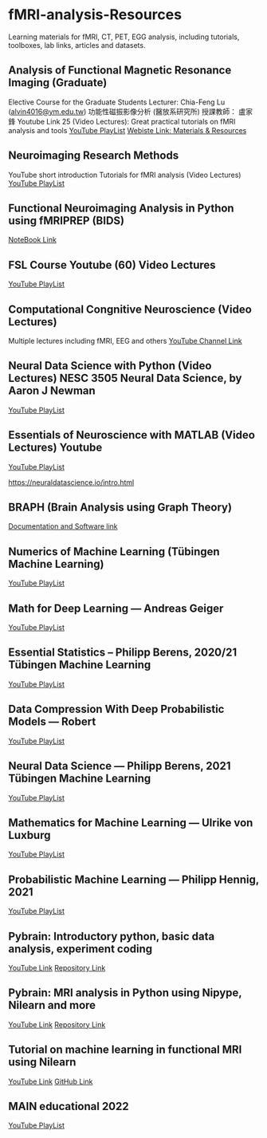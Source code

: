 # fMRI-analysis-Resources
Learning materials for fMRI, CT, PET, EGG analysis, including tutorials, toolboxes, lab links, articles and datasets.

## Analysis of Functional Magnetic Resonance Imaging (Graduate)
 Elective Course for the Graduate Students
Lecturer: Chia-Feng Lu (alvin4016@ym.edu.tw)
功能性磁振影像分析 (醫放系研究所)
授課教師： 盧家鋒
Youtube Link 25 (Video Lectures): Great practical tutorials on fMRI analysis and tools
[YouTube PlayList](https://www.youtube.com/playlist?list=PLx_IWc-RN82uKTWzgho2ARVGan8TNlb9d)
[Webiste Link: Materials & Resources](http://cflu.lab.nycu.edu.tw/CFLu_course_fMRIana.html)

## Neuroimaging Research Methods
YouTube short introduction Tutorials for fMRI analysis (Video Lectures)
[YouTube PlayList](https://www.youtube.com/@neuroimagingresearchmethods/playlists)

## Functional Neuroimaging Analysis in Python using fMRIPREP (BIDS)
[NoteBook Link](https://carpentries-incubator.github.io/SDC-BIDS-fMRI/aio/index.html)

## FSL Course Youtube (60) Video Lectures
[YouTube PlayList](https://www.youtube.com/playlist?list=PLvgasosJnUVl_bt8VbERUyCLU93OG31h_)

## Computational Congnitive Neuroscience (Video Lectures) 
Multiple lectures including fMRI, EEG and others
[YouTube Channel Link](https://www.youtube.com/@DirkOstwald)

## Neural Data Science with Python (Video Lectures) NESC 3505 Neural Data Science, by Aaron J Newman
[YouTube PlayList](https://www.youtube.com/playlist?list=PLtfEWMIgWS22MMZjPIzBRE2cHhMcvEKwp)

## Essentials of Neuroscience with MATLAB (Video Lectures) Youtube
[YouTube PlayList](https://www.youtube.com/playlist?list=PLn0OLiymPak1b2aYULx6hDVU7wSGEUJqw)

https://neuraldatascience.io/intro.html

## BRAPH (Brain Analysis using Graph Theory)
[Documentation and Software link](http://braph.org/software/)

## Numerics of Machine Learning (Tübingen Machine Learning)
[YouTube PlayList](https://www.youtube.com/playlist?list=PL05umP7R6ij2lwDdj7IkuHoP9vHlEcH0s)

## Math for Deep Learning — Andreas Geiger
[YouTube PlayList](https://www.youtube.com/playlist?list=PL05umP7R6ij0bo4UtMdzEJ6TiLOqj4ZCm)

## Essential Statistics – Philipp Berens, 2020/21 Tübingen Machine Learning
[YouTube PlayList](https://www.youtube.com/playlist?list=PL05umP7R6ij0Gw5SLIrOA1dMYScCx4oXT)

## Data Compression With Deep Probabilistic Models — Robert
[YouTube PlayList](https://www.youtube.com/playlist?list=PL05umP7R6ij0Mp1dW2HuXlb-UQIYnv8xK)

## Neural Data Science — Philipp Berens, 2021 Tübingen Machine Learning
[YouTube PlayList](https://www.youtube.com/playlist?list=PL05umP7R6ij3SxudmSWFL_zGh0BMrRdrx)

## Mathematics for Machine Learning — Ulrike von Luxburg 
[YouTube PlayList](https://www.youtube.com/playlist?list=PL05umP7R6ij1a6KdEy8PVE9zoCv6SlHRS)

## Probabilistic Machine Learning — Philipp Hennig, 2021
[YouTube PlayList](https://www.youtube.com/playlist?list=PL05umP7R6ij1tHaOFY96m5uX3J21a6yNd)

## Pybrain: Introductory python, basic data analysis, experiment coding
[YouTube Link](https://www.youtube.com/watch?v=yx3zRwOC6OQ&ab_channel=MRCCBU)
[Repository Link](https://github.com/esdalmaijer/PyBrain_Python_Intro)

## Pybrain: MRI analysis in Python using Nipype, Nilearn and more
[YouTube Link](https://www.youtube.com/watch?v=4FVGn8vodkc&ab_channel=MRCCBU)
[Repository Link](https://github.com/miykael/workshop_pybrain)

## Tutorial on machine learning in functional MRI using Nilearn
[YouTube Link](https://www.youtube.com/watch?v=g0y7wpktdjk&t=3576s&ab_channel=MAINConference)
[GitHub Link](https://github.com/main-educational/intro_nilearn)

## MAIN educational 2022
[YouTube PlayList](https://www.youtube.com/playlist?list=PLbQ17oTKprF0dzInRA0L8yRNOGIKo6OwU)
